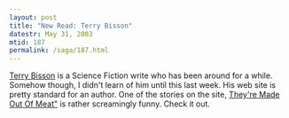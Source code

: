 ```yaml
---
layout: post
title: "New Read: Terry Bisson"
datestr: May 31, 2003
mtid: 187
permalink: /saga/187.html
---
```


<a href="http://www.terrybisson.com">Terry Bisson</a> is a Science Fiction write who has been around for a while.  Somehow though, I didn't learn of him until this last week.  His web site is pretty standard for an author.  One of the stories on the site, <a href="http://www.terrybisson.com/meat.html">They're Made Out Of Meat"</a> is rather screamingly funny.  Check it out.

